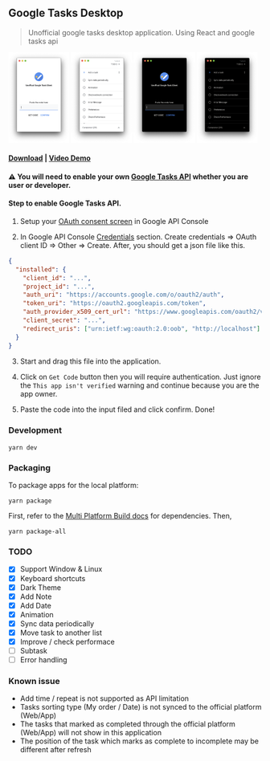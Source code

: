 ## Google Tasks Desktop

> Unofficial google tasks desktop application. Using React and google tasks api

<div>
  <img src="./screenshot/1.png" width="24%">
  <img src="./screenshot/2.png" width="24%">
  <img src="./screenshot/3.png" width="24%">
  <img src="./screenshot/4.png" width="24%">
</div>

#### [Download](https://github.com/Pong420/google-tasks-desktop/releases) | [Video Demo](https://pong420.github.io/google-tasks-desktop/demo.mp4)

#### :warning: You will need to enable your own [Google Tasks API](https://console.developers.google.com/apis/library/tasks.googleapis.com) whether you are user or developer.

#### Step to enable Google Tasks API.

1. Setup your [OAuth consent screen](https://console.developers.google.com/apis/credentials/consent) in Google API Console

2. In Google API Console [Credentials](https://console.developers.google.com/apis/credentials) section.
   Create credentials => OAuth client ID => Other => Create. After, you should get a json file like this.

```json
{
  "installed": {
    "client_id": "...",
    "project_id": "...",
    "auth_uri": "https://accounts.google.com/o/oauth2/auth",
    "token_uri": "https://oauth2.googleapis.com/token",
    "auth_provider_x509_cert_url": "https://www.googleapis.com/oauth2/v1/certs",
    "client_secret": "...",
    "redirect_uris": ["urn:ietf:wg:oauth:2.0:oob", "http://localhost"]
  }
}
```

3. Start and drag this file into the application.

4. Click on `Get Code` button then you will require authentication. Just ignore the `This app isn't verified` warning and continue because you are the app owner.

5. Paste the code into the input filed and click confirm. Done!

### Development

```
yarn dev
```

### Packaging

To package apps for the local platform:

```
yarn package
```

First, refer to the [Multi Platform Build docs](https://www.electron.build/multi-platform-build) for dependencies. Then,

```
yarn package-all
```

### TODO

- [x] Support Window & Linux
- [x] Keyboard shortcuts
- [x] Dark Theme
- [x] Add Note
- [x] Add Date
- [x] Animation
- [x] Sync data periodically
- [x] Move task to another list
- [x] Improve / check performace
- [ ] Subtask
- [ ] Error handling

### Known issue

- Add time / repeat is not supported as API limitation
- Tasks sorting type (My order / Date) is not synced to the official platform (Web/App)
- The tasks that marked as completed through the official platform (Web/App) will not show in this application
- The position of the task which marks as complete to incomplete may be different after refresh
